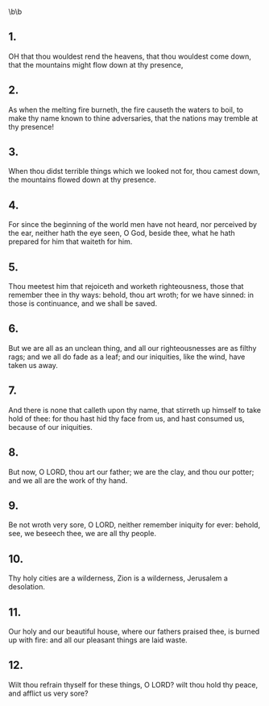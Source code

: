 \b\b
## 1.
OH that thou wouldest rend the heavens, that thou wouldest come down, that the mountains might flow down at thy presence,
## 2.
As when the melting fire burneth, the fire causeth the waters to boil, to make thy name known to thine adversaries, that the nations may tremble at thy presence!
## 3.
When thou didst terrible things which we looked not for, thou camest down, the mountains flowed down at thy presence.
## 4.
For since the beginning of the world men have not heard, nor perceived by the ear, neither hath the eye seen, O God, beside thee, what he hath prepared for him that waiteth for him.
## 5.
Thou meetest him that rejoiceth and worketh righteousness, those that remember thee in thy ways: behold, thou art wroth; for we have sinned: in those is continuance, and we shall be saved.
## 6.
But we are all as an unclean thing, and all our righteousnesses are as filthy rags; and we all do fade as a leaf; and our iniquities, like the wind, have taken us away.
## 7.
And there is none that calleth upon thy name, that stirreth up himself to take hold of thee: for thou hast hid thy face from us, and hast consumed us, because of our iniquities.
## 8.
But now, O LORD, thou art our father; we are the clay, and thou our potter; and we all are the work of thy hand.
## 9.
Be not wroth very sore, O LORD, neither remember iniquity for ever: behold, see, we beseech thee, we are all thy people.
## 10.
Thy holy cities are a wilderness, Zion is a wilderness, Jerusalem a desolation.
## 11.
Our holy and our beautiful house, where our fathers praised thee, is burned up with fire: and all our pleasant things are laid waste.
## 12.
Wilt thou refrain thyself for these things, O LORD?  wilt thou hold thy peace, and afflict us very sore?
